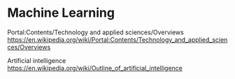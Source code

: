 # Machine Learning


Portal:Contents/Technology and applied sciences/Overviews
https://en.wikipedia.org/wiki/Portal:Contents/Technology_and_applied_sciences/Overviews


Artificial intelligence
https://en.wikipedia.org/wiki/Outline_of_artificial_intelligence
